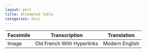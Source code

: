 ```yaml
---
layout: post
title: Attempted Table
categories: misc
---
```


Facsimile | Transcription | Translation
--- | --- | --- 
Image | Old French With Hyperlinks | Modern English


